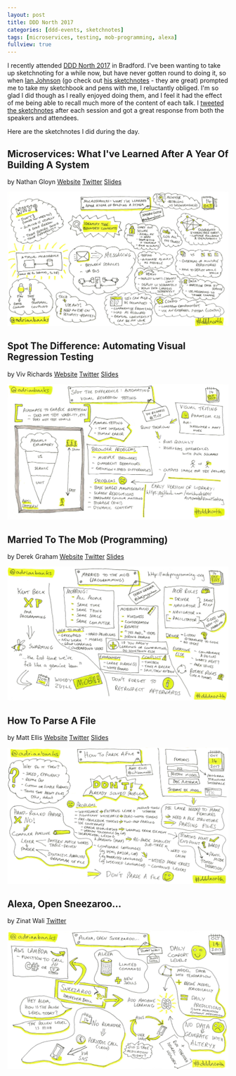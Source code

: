 ```yaml
---
layout: post
title: DDD North 2017
categories: [ddd-events, sketchnotes]
tags: [microservices, testing, mob-programming, alexa]
fullview: true
---
```


I recently attended [DDD North 2017](http://www.dddnorth.co.uk) in Bradford. I've been wanting to take up sketchnoting for a while now, but have never gotten round to doing it, so when [Ian Johnson](https://twitter.com/IJohnson_TNF) (go check out [his sketchnotes](https://twitter.com/search?q=from%3Aijohnson_tnf%20%23sketchnote&src=typd) - they are great) prompted me to take my sketchbook and pens with me, I reluctantly obliged. I'm so glad I did though as I really enjoyed doing them, and I feel it had the effect of me being able to recall much more of the content of each talk. I [tweeted the sketchnotes](https://twitter.com/search?q=from%3Aadrianbanks%20%23dddnorth%20by&src=typd) after each session and got a great response from both the speakers and attendees.

Here are the sketchnotes I did during the day.

## Microservices: What I've Learned After A Year Of Building A System
by Nathan Gloyn
<i class="fa fa-globe fa-lg"></i> [Website](http://designcoderelease.blogspot.co.uk)
<i class="fa fa-twitter fa-lg"></i> [Twitter](https://twitter.com/NathanGloyn)
<i class="fa fa-slideshare fa-lg"></i> [Slides](https://www.slideshare.net/Nathangl/microservices-what-ive-learned-after-a-year-building-systems-80803931)

[![Microservices: What I've Learned After A Year Of Building A System by Nathan Gloyn][1]][1]

## Spot The Difference: Automating Visual Regression Testing
by Viv Richards
<i class="fa fa-globe fa-lg"></i> [Website](http://vivrichards.co.uk)
<i class="fa fa-twitter fa-lg"></i> [Twitter](https://twitter.com/11vlr)
<i class="fa fa-slideshare fa-lg"></i> [Slides](https://www.slideshare.net/vivrichards/spot-the-difference-automating-visual-regression-testing/1)

[![Spot The Difference: Automating Visual Regression Testing by Viv Richards][2]][2]

## Married To The Mob (Programming)
by Derek Graham
<i class="fa fa-globe fa-lg"></i> [Website](https://deejaygraham.github.io)
<i class="fa fa-twitter fa-lg"></i> [Twitter](https://twitter.com/deejaygraham)
<i class="fa fa-slideshare fa-lg"></i> [Slides](https://www.slideshare.net/deejaygraham/married-to-the-mob-programming)

[![Married To The Mob (Programming) by Derek Graham][3]][3]

## How To Parse A File
by Matt Ellis
<i class="fa fa-globe fa-lg"></i> [Website](http://sticklebackplastic.com)
<i class="fa fa-twitter fa-lg"></i> [Twitter](https://twitter.com/citizenmatt)
<i class="fa fa-slideshare fa-lg"></i> [Slides](https://www.slideshare.net/citizenmatt/how-to-parse-a-file-ddd-north-2017)

[![How To Parse A File by Matt Ellis][4]][4]

## Alexa, Open Sneezaroo...
by Zinat Wali
<i class="fa fa-twitter fa-lg"></i> [Twitter](https://twitter.com/tardarz)

[![Alexa, Open Sneezaroo... by Zinat Wali][5]][5]


  [1]: /assets/media/images/2017/10/microservices-what-ive-learned-after-a-year-of-building-a-system-nathan-gloyn.jpg#img-sketchnote
  [2]: /assets/media/images/2017/10/spot-the-difference-automating-visual-regression-testing-viv-richards.jpg#img-sketchnote
  [3]: /assets/media/images/2017/10/married-to-the-mob-programming-derek-graham.jpg#img-sketchnote
  [4]: /assets/media/images/2017/10/how-to-parse-a-file-matt-ellis.jpg#img-sketchnote
  [5]: /assets/media/images/2017/10/alexa-open-sneezaroo-zinat-wali.jpg#img-sketchnote
